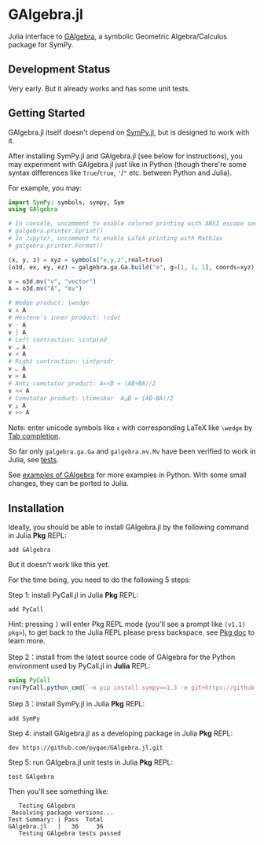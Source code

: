 # GAlgebra.jl

Julia interface to [GAlgebra](https://github.com/pygae/galgebra), a symbolic Geometric Algebra/Calculus package for SymPy.

## Development Status

Very early. But it already works and has some unit tests.

## Getting Started

GAlgebra.jl itself doesn't depend on [SymPy.jl](https://github.com/JuliaPy/SymPy.jl), but is designed to work with it.

After installing SymPy.jl and GAlgebra.jl (see below for instructions), you may experiment with GAlgebra.jl just like in Python (though there're some syntax differences like `True`/`true`, `'`/`"` etc. between Python and Julia).

For example, you may:

```julia
import SymPy: symbols, sympy, Sym
using GAlgebra

# In console, uncomment to enable colored printing with ANSI escape sequences 
# galgebra.printer.Eprint()
# In Jupyter, uncomment to enable LaTeX printing with MathJax
# galgebra.printer.Format()

(x, y, z) = xyz = symbols("x,y,z",real=true)
(o3d, ex, ey, ez) = galgebra.ga.Ga.build("e", g=[1, 1, 1], coords=xyz)

v = o3d.mv("v", "vector")
A = o3d.mv("A", "mv")

# Wedge product: \wedge
v ∧ A
# Hestene's inner product: \cdot
v ⋅ A
v | A
# Left contraction: \intprod
v ⨼ A
v < A
# Right contraction: \intprodr
v ⨽ A
v > A
# Anti-comutator product: A<<B = (AB+BA)/2
v << A
# Comutator product: \timesbar  A⨱B = (AB-BA)/2
v ⨱ A
v >> A
```

Note: enter unicode symbols like `∧` with corresponding LaTeX like `\wedge` by [Tab completion](https://pkg.julialang.org/docs/julia/THl1k/1.1.0/manual/unicode-input.html).

So far only `galgebra.ga.Ga` and `galgebra.mv.Mv` have been verified to work in Julia, see [tests](https://github.com/pygae/GAlgebra.jl/tree/master/test/runtests.jl).

See [examples of GAlgebra](https://github.com/pygae/galgebra/tree/15-print-pow/examples) for more examples in Python. With some small changes, they can be ported to Julia.

## Installation

Ideally, you should be able to install GAlgebra.jl by the following command in Julia **Pkg** REPL:

```
add GAlgebra
```

But it doesn't work like this yet.

For the time being, you need to do the following 5 steps:

Step 1: install PyCall.jl in Julia **Pkg** REPL:

```
add PyCall
```

Hint: pressing `]` will enter Pkg REPL mode (you'll see a prompt like `(v1.1) pkg>`), to get back to the Julia REPL please press backspace, see [Pkg doc](https://docs.julialang.org/en/v1/stdlib/Pkg/index.html) to learn more.

Step 2：install from the latest source code of GAlgebra for the Python environment used by PyCall.jl in **Julia** REPL:

```julia
using PyCall
run(PyCall.python_cmd(`-m pip install sympy==1.3 -e git+https://github.com/pygae/galgebra.git#egg=galgebra`))
```

Step 3：install SymPy.jl in Julia **Pkg** REPL:

```
add SymPy
```

Step 4: install GAlgebra.jl as a developing package in Julia **Pkg** REPL: 

```
dev https://github.com/pygae/GAlgebra.jl.git
```

Step 5: run GAlgebra.jl unit tests in Julia **Pkg** REPL: 

```
test GAlgebra
```

Then you'll see something like:

```
   Testing GAlgebra
 Resolving package versions...
Test Summary: | Pass  Total
GAlgebra.jl   |   36     36
   Testing GAlgebra tests passed
```
